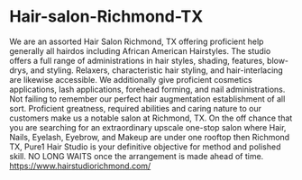 # Hair-salon-Richmond-TX
We are an assorted Hair Salon Richmond, TX offering proficient help generally all hairdos including African American Hairstyles. The studio offers a full range of administrations in hair styles, shading, features, blow-drys, and styling. Relaxers, characteristic hair styling, and hair-interlacing are likewise accessible. We additionally give proficient cosmetics applications, lash applications, forehead forming, and nail administrations. Not failing to remember our perfect hair augmentation establishment of all sort. Proficient greatness, required abilities and caring nature to our customers make us a notable salon at Richmond, TX. On the off chance that you are searching for an extraordinary upscale one-stop salon where Hair, Nails, Eyelash, Eyebrow, and Makeup are under one rooftop then Richmond TX, Pure1 Hair Studio is your definitive objective for method and polished skill. NO LONG WAITS once the arrangement is made ahead of time. https://www.hairstudiorichmond.com/
